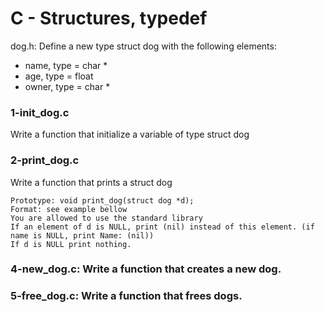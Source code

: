 # C - Structures, typedef
dog.h:
Define a new type struct dog with the following elements:

  - name, type = char *
  - age, type = float
  - owner, type = char *

### 1-init_dog.c 
Write a function that initialize a variable of type struct dog

### 2-print_dog.c 
Write a function that prints a struct dog

    Prototype: void print_dog(struct dog *d);
    Format: see example bellow
    You are allowed to use the standard library
    If an element of d is NULL, print (nil) instead of this element. (if name is NULL, print Name: (nil))
    If d is NULL print nothing.


### 4-new_dog.c: Write a function that creates a new dog.
### 5-free_dog.c: Write a function that frees dogs.
